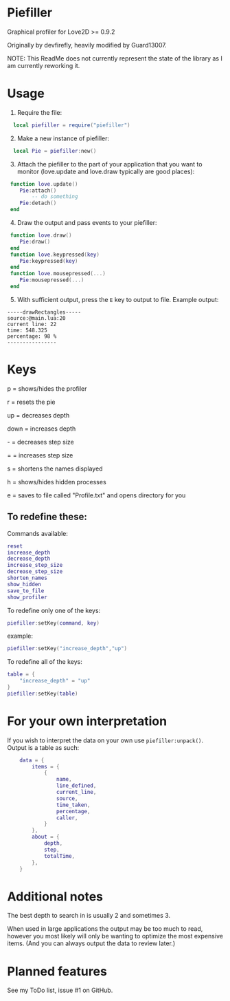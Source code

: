# Piefiller

Graphical profiler for Love2D >= 0.9.2

Originally by devfirefly, heavily modified by Guard13007.

NOTE: This ReadMe does not currently represent the state of the library as I am
currently reworking it.

# Usage

1) Require the file:
```lua
  local piefiller = require("piefiller")
```
2) Make a new instance of piefiller:
```lua
  local Pie = piefiller:new()
```
3) Attach the piefiller to the part of your application that you want to monitor (love.update and love.draw typically are good places):
```lua
 function love.update()
	Pie:attach()
		-- do something
	Pie:detach()
 end
```
4) Draw the output and pass events to your piefiller:
```lua
 function love.draw()
	Pie:draw()
 end
 function love.keypressed(key)
 	Pie:keypressed(key)
 end
 function love.mousepressed(...)
 	Pie:mousepressed(...)
 end
```
5) With sufficient output, press the `E` key to output to file. Example output:
```
-----drawRectangles-----
source:@main.lua:20
current line: 22
time: 548.325
percentage: 98 %
----------------
```

# Keys

p = shows/hides the profiler

r = resets the pie

up = decreases depth

down = increases depth

\- = decreases step size

=	= increases step size

s	= shortens the names displayed

h	= shows/hides hidden processes

e	= saves to file called "Profile.txt" and opens directory for you

## To redefine these:

Commands available:
```lua
reset
increase_depth
decrease_depth
increase_step_size
decrease_step_size
shorten_names
show_hidden
save_to_file
show_profiler
```

To redefine only one of the keys:
```lua
piefiller:setKey(command, key)
```

example:

```lua
piefiller:setKey("increase_depth","up")
```

To redefine all of the keys:
```lua
table = {
	"increase_depth" = "up"
}
piefiller:setKey(table)
```

# For your own interpretation

If you wish to interpret the data on your own use `piefiller:unpack()`.
Output is a table as such:

```lua
	data = {
		items = {
			{
				name,
				line_defined,
				current_line,
				source,
				time_taken,
				percentage,
				caller,
			}
		},
		about = {
			depth,
			step,
			totalTime,
		},
	}
```

# Additional notes

The best depth to search in is usually 2 and sometimes 3.

When used in large applications the output may be too much to read, however you
most likely will only be wanting to optimize the most expensive items. (And you
can always output the data to review later.)

# Planned features

See my ToDo list, issue #1 on GitHub.
